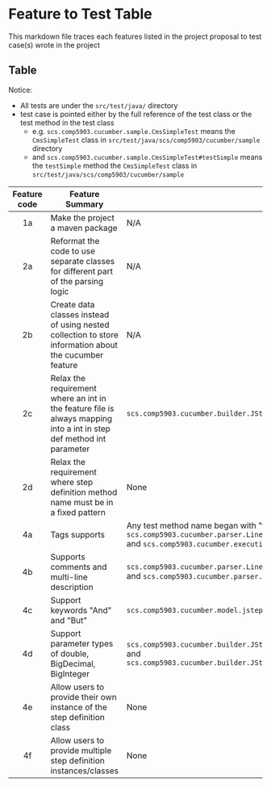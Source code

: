 # Feature to Test Table

This markdown file traces each features listed in the project proposal to test case(s) wrote in the project

## Table

Notice:

- All tests are under the `src/test/java/` directory
- test case is pointed either by the full reference of the test class or the test method in the test class
    - e.g. `scs.comp5903.cucumber.sample.CmsSimpleTest` means the `CmsSimpleTest` class
      in `src/test/java/scs/comp5903/cucumber/sample` directory
    - and `scs.comp5903.cucumber.sample.CmsSimpleTest#testSimple` means the `testSimple` method the `CmsSimpleTest`
      class in `src/test/java/scs/comp5903/cucumber/sample`

| Feature code | Feature Summary                                                                                                      | Unit Test                                                                                                                                                              | Integration Test                                                                                                                                         | N/A Reason                                       |
|:------------:|----------------------------------------------------------------------------------------------------------------------|------------------------------------------------------------------------------------------------------------------------------------------------------------------------|----------------------------------------------------------------------------------------------------------------------------------------------------------|--------------------------------------------------|
|      1a      | Make the project a maven package                                                                                     | N/A                                                                                                                                                                    | N/A                                                                                                                                                      | Untestable                                       |
|      2a      | Reformat the code to use separate classes for different part of the parsing logic                                    | N/A                                                                                                                                                                    | N/A                                                                                                                                                      | This is done by designing the new structure      |
|      2b      | Create data classes instead of using nested collection to store information about the cucumber feature               | N/A                                                                                                                                                                    | N/A                                                                                                                                                      | This is also done by designing the new structure |
|      2c      | Relax the requirement where an int in the feature file is always mapping into a int in step def method int parameter | `scs.comp5903.cucumber.builder.JStepParameterExtractorTest#canIgnoreIfNotDeclared`                                                                                     | None                                                                                                                                                     |                                                  |
|      2d      | Relax the requirement where step definition method name must be in a fixed pattern                                   | None                                                                                                                                                                   | `scs.comp5903.cucumber.sample.RummikubEasyCucumberIntegrationTest`                                                                                       |                                                  |
|      4a      | Tags supports                                                                                                        | Any test method name began with "tag" in `scs.comp5903.cucumber.parser.LineByLineParserParsingTest`<br/>and `scs.comp5903.cucumber.execution.tag.BaseFilteringTagTest` | `scs.comp5903.cucumber.parser.JFeatureFileParserTest#canParseTags`<br/>and `scs.comp5903.cucumber.sample.TagFilteringTest`                               |                                                  |
|      4b      | Supports comments and multi-line description                                                                         | `scs.comp5903.cucumber.parser.LineByLineParserParsingTest` <br/>and `scs.comp5903.cucumber.parser.LineByLineParserBuildingTest`                                        | `scs.comp5903.cucumber.parser.JFeatureFileParserTest#canIgnoreCommentsAndDescription`                                                                    |                                                  |
|      4c      | Support keywords "And" and "But"                                                                                     | `scs.comp5903.cucumber.model.jstep.AbstractJStepTest`                                                                                                                  | `scs.comp5903.cucumber.parser.DetailBuilderTest` <br/>and any tests that runs the Rummikub feature file in `src/test/resources/sample/jfeature/rummikub` |                                                  |
|      4d      | Support parameter types of double, BigDecimal, BigInteger                                                            | `scs.comp5903.cucumber.builder.JStepParameterExtractorRegexTest` <br/>and `scs.comp5903.cucumber.builder.JStepParameterExtractorTest#testExtractParameters2`           | `scs.comp5903.cucumber.sample.DecimalAndBigIntTest`                                                                                                      |                                                  |
|      4e      | Allow users to provide their own instance of the step definition class                                               | None                                                                                                                                                                   | `scs.comp5903.cucumber.sample.CmsSimpleTest`                                                                                                             |                                                  |
|      4f      | Allow users to provide multiple step definition instances/classes                                                    | None                                                                                                                                                                   | `scs.comp5903.cucumber.sample.EasyCucumberApiTest`                                                                                                       |                                                  |

